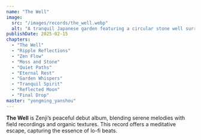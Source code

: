 ```yaml
---
name: "The Well"
image:
  src: "/images/records/the_well.webp"
  alt: "A tranquil Japanese garden featuring a circular stone well surrounded by moss with soft ripples in the water reflecting warm sunlight, creating a calm and meditative atmosphere."
publishDate: 2025-02-15
chapters:
  - "The Well"
  - "Ripple Reflections"
  - "Zen Flow"
  - "Moss and Stone"
  - "Quiet Paths"
  - "Eternal Rest"
  - "Garden Whispers"
  - "Tranquil Spirit"
  - "Reflected Moon"
  - "Final Drop"
master: "yongming_yanshou"
---
```


**The Well** is Zenji’s peaceful debut album, blending serene melodies with field recordings and organic textures. This record offers a meditative escape, capturing the essence of lo-fi beats.
